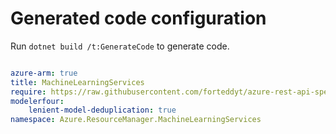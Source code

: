 # Generated code configuration

Run `dotnet build /t:GenerateCode` to generate code.

``` yaml

azure-arm: true
title: MachineLearningServices
require: https://raw.githubusercontent.com/forteddyt/azure-rest-api-specs/db218390cc57f2509db0e88d8d5ffd1872aa9435/specification/machinelearningservices/resource-manager/readme.md
modelerfour:
    lenient-model-deduplication: true
namespace: Azure.ResourceManager.MachineLearningServices

```